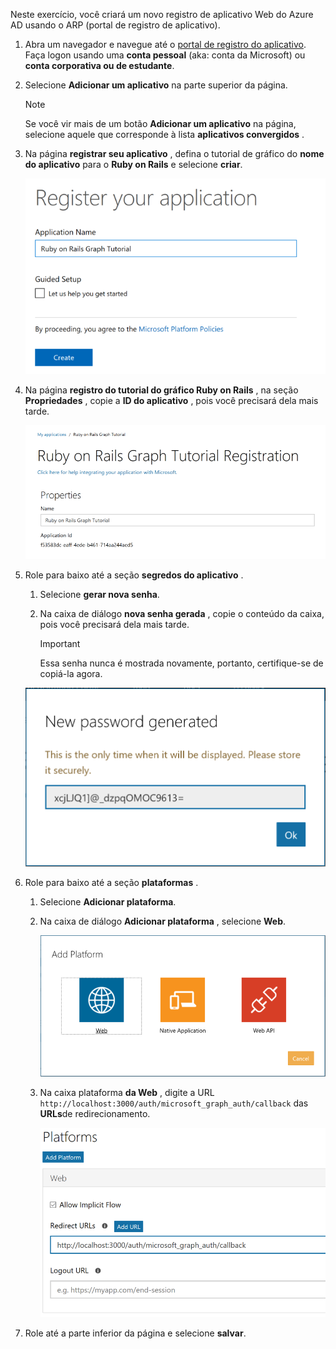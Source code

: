<!-- markdownlint-disable MD002 MD041 -->

Neste exercício, você criará um novo registro de aplicativo Web do Azure AD usando o ARP (portal de registro de aplicativo).

1. Abra um navegador e navegue até o [portal de registro do aplicativo](https://apps.dev.microsoft.com). Faça logon usando uma **conta pessoal** (aka: conta da Microsoft) ou **conta corporativa ou de estudante**.

1. Selecione **Adicionar um aplicativo** na parte superior da página.

    > [!NOTE]
    > Se você vir mais de um botão **Adicionar um aplicativo** na página, selecione aquele que corresponde à lista **aplicativos convergidos** .

1. Na página **registrar seu aplicativo** , defina o tutorial de gráfico do **nome do aplicativo** para o **Ruby on Rails** e selecione **criar**.

    ![Captura de tela da criação de um novo aplicativo no site do portal de registro de aplicativo](./images/arp-create-app-01.png)

1. Na página **registro do tutorial do gráfico Ruby on Rails** , na seção **Propriedades** , copie a **ID do aplicativo** , pois você precisará dela mais tarde.

    ![Captura de tela da ID do aplicativo recém-criado](./images/arp-create-app-02.png)

1. Role para baixo até a seção **segredos do aplicativo** .

    1. Selecione **gerar nova senha**.
    1. Na caixa de diálogo **nova senha gerada** , copie o conteúdo da caixa, pois você precisará dela mais tarde.

        > [!IMPORTANT]
        > Essa senha nunca é mostrada novamente, portanto, certifique-se de copiá-la agora.

    ![Captura de tela da senha do aplicativo recém-criado](./images/arp-create-app-03.png)

1. Role para baixo até a seção **plataformas** .

    1. Selecione **Adicionar plataforma**.
    1. Na caixa de diálogo **Adicionar plataforma** , selecione **Web**.

        ![Captura de tela criando uma plataforma para o aplicativo](./images/arp-create-app-04.png)

    1. Na caixa plataforma **da Web** , digite a URL `http://localhost:3000/auth/microsoft_graph_auth/callback` das **URLs**de redirecionamento.

        ![Captura de tela da nova plataforma Web adicionada para o aplicativo](./images/arp-create-app-05.png)

1. Role até a parte inferior da página e selecione **salvar**.